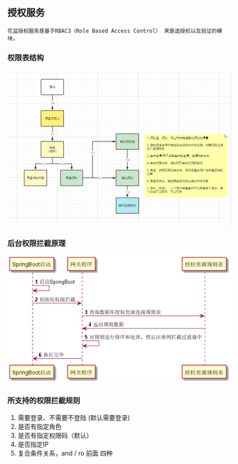 ## 授权服务

    花盆授权服务是基于RBAC3（Role Based Access Control） 来是选授权以及验证的模块。


### 权限表结构
![](../images/flowerpo-authroize-db-table.png)

### 后台权限拦截原理
![](../images/flowerpot-authroize-intercept.png)

### 所支持的权限拦截规则
1. 需要登录、不需要不登陆 (默认需要登录)
2. 是否有指定角色
3. 是否有指定权限码（默认）
4. 是否指定IP
5. 复合条件关系，and / ro 前面 四种
